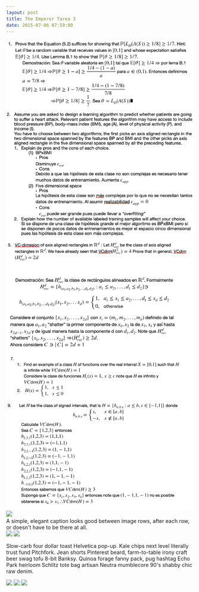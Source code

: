 ```yaml
---
layout: post
title: The Emperor Tarea 3
date: 2015-07-06 07:59:00
---
```


<div class="img_row">
	<img class="col three" src="/img/211.jpg">
</div>
<div class="img_row">
	<img class="col three" src="/img/222.jpg">
</div>
<div class="img_row">
	<img class="col three" src="/img/23.jpg">
</div>
<div class="img_row">
	<img class="col three" src="/img/24.jpg">
</div>
<div class="img_row">
	<img class="col three" src="/img/25.jpg">
</div>
<div class="img_row">
	<img class="col three" src="/img/26.jpg">
</div>
<div class="img_row">
	<img class="col three" src="{{ site.baseurl }}/img/9.jpg">
</div>
<div class="col three caption">
	A simple, elegant caption looks good between image rows, after each row, or doesn't have to be there at all. 
</div>
<div class="img_row">
	<img class="col two" src="/img/8.jpg">
	<img class="col one" src="/img/10.jpg">
</div>

Slow-carb four dollar toast Helvetica pop-up. Kale chips next level literally trust fund Pitchfork. Jean shorts Pinterest beard, farm-to-table irony craft beer swag tofu 8-bit Banksy. Quinoa forage fanny pack, pug hashtag Echo Park heirloom Schlitz tote bag artisan Neutra mumblecore 90's shabby chic raw denim.


<div class="img_row">
	<img class="col one" src="/img/11.jpg">
	<img class="col one" src="/img/12.jpg">
	<img class="col one" src="/img/7.jpg">
</div>

